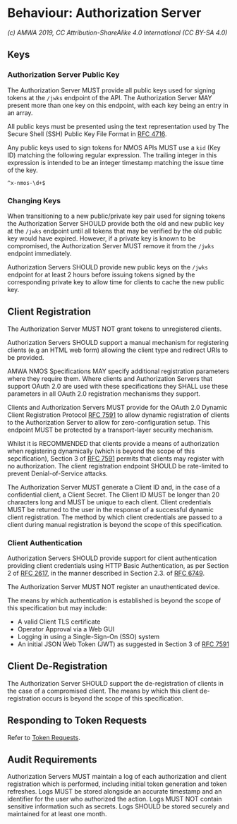 # Behaviour: Authorization Server

_(c) AMWA 2019, CC Attribution-ShareAlike 4.0 International (CC BY-SA 4.0)_

## Keys

### Authorization Server Public Key

The Authorization Server MUST provide all public keys used for signing tokens at the `/jwks` endpoint of the API. The
Authorization Server MAY present more than one key on this endpoint, with each key being an entry in an array.

All public keys must be presented using the text representation used by The Secure Shell (SSH) Public Key File Format
in [RFC 4716][RFC-4716].

Any public keys used to sign tokens for NMOS APIs MUST use a `kid` (Key ID) matching the following regular expression.
The trailing integer in this expression is intended to be an integer timestamp matching the issue time of the key.
```
^x-nmos-\d+$
```

### Changing Keys

When transitioning to a new public/private key pair used for signing tokens the Authorization Server SHOULD provide
both the old and new public key at the `/jwks` endpoint until all tokens that may be verified by the old public key
would have expired. However, if a private key is known to be compromised, the Authorization Server MUST remove it
from the `/jwks` endpoint immediately.

Authorization Servers SHOULD provide new public keys on the `/jwks` endpoint for at least 2 hours before issuing tokens
signed by the corresponding private key to allow time for clients to cache the new public key.

## Client Registration

The Authorization Server MUST NOT grant tokens to unregistered clients.

Authorization Servers SHOULD support a manual mechanism for registering clients (e.g an HTML web form) allowing the
client type and redirect URIs to be provided.

AMWA NMOS Specifications MAY specify additional registration parameters where they require them. Where clients and
Authorization Servers that support OAuth 2.0 are used with these specifications they SHALL use these parameters in
all OAuth 2.0 registration mechanisms they support.

Clients and Authorization Servers MUST provide for the OAuth 2.0 Dynamic Client Registration Protocol
[RFC 7591][RFC-7591] to allow dynamic registration of clients to the Authorization Server to allow for
zero-configuration setup. This endpoint MUST be protected by a transport-layer security mechanism.

Whilst it is RECOMMENDED that clients provide a means of authorization when registering dynamically (which is beyond the scope of this sepcification), Section 3 of [RFC 7591][RFC-7591] permits that clients may register with no authorization. The client registration endpoint SHOULD be rate-limited to prevent Denial-of-Service attacks.

The Authorization Server MUST generate a Client ID and, in the case of a confidential client, a Client Secret. The Client
ID MUST be longer than 20 characters long and MUST be unique to each client. Client credentials MUST be returned to the
user in the response of a successful dynamic client registration. The method by which client credentials are passed to a
client during manual registration is beyond the scope of this specification.

### Client Authentication

Authorization Servers SHOULD provide support for client authentication providing client credentials using HTTP Basic
Authentication, as per Section 2 of [RFC 2617][RFC-2617], in the manner described in Section 2.3. of
[RFC 6749][RFC-6749].

The Authorization Server MUST NOT register an unauthenticated device.

The means by which authentication is established is beyond the scope of this specification but may include:
*   A valid Client TLS certificate
*   Operator Approval via a Web GUI
*   Logging in using a Single-Sign-On (SSO) system
*   An initial JSON Web Token (JWT) as suggested in Section 3 of [RFC 7591][RFC-7591]

## Client De-Registration

The Authorization Server SHOULD support the de-registration of clients in the case of a compromised client. The means
by which this client de-registration occurs is beyond the scope of this specification.

## Responding to Token Requests

Refer to [Token Requests](./4.2.%20Behaviour%20-%20Token%20Requests.md).

## Audit Requirements

Authorization Servers MUST maintain a log of each authorization and client registration which is performed, including
initial token generation and token refreshes. Logs MUST be stored alongside an accurate timestamp and an identifier for
the user who authorized the action. Logs MUST NOT contain sensitive information such as secrets. Logs SHOULD be stored
securely and maintained for at least one month.


[RFC-2617]: https://tools.ietf.org/html/rfc2617 "HTTP Authentication: Basic and Digest Access Authentication"

[RFC-4716]: https://tools.ietf.org/html/rfc4716 "The Secure Shell (SSH) Public Key File Format"

[RFC-6749]: https://tools.ietf.org/html/rfc6749 "The OAuth 2.0 Authorization Framework"

[RFC-7591]: https://tools.ietf.org/html/rfc7591 "OAuth 2.0 Dynamic Client Registration Protocol"
